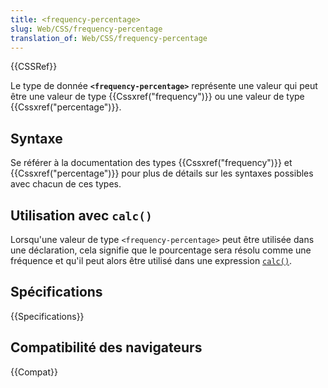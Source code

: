 ```yaml
---
title: <frequency-percentage>
slug: Web/CSS/frequency-percentage
translation_of: Web/CSS/frequency-percentage
---
```


{{CSSRef}}

Le type de donnée **`<frequency-percentage>`** représente une valeur qui peut être une valeur de type {{Cssxref("frequency")}} ou une valeur de type {{Cssxref("percentage")}}.

## Syntaxe

Se référer à la documentation des types {{Cssxref("frequency")}} et {{Cssxref("percentage")}} pour plus de détails sur les syntaxes possibles avec chacun de ces types.

## Utilisation avec `calc()`

Lorsqu'une valeur de type `<frequency-percentage>` peut être utilisée dans une déclaration, cela signifie que le pourcentage sera résolu comme une fréquence et qu'il peut alors être utilisé dans une expression [`calc()`](/fr/docs/Web/CSS/calc).

## Spécifications

{{Specifications}}

## Compatibilité des navigateurs

{{Compat}}
